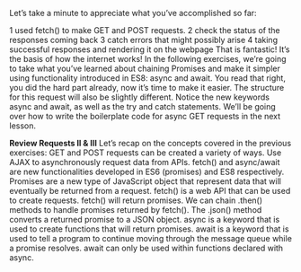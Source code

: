 Let’s take a minute to appreciate what you’ve accomplished so far:

1 used fetch() to make GET and POST requests.
2 check the status of the responses coming back
3 catch errors that might possibly arise
4 taking successful responses and rendering it on the webpage
That is fantastic! It’s the basis of how the internet works!
In the following exercises, we’re going to take what you’ve learned about chaining Promises and make it simpler using functionality introduced in ES8: async and await. You read that right, you did the hard part already, now it’s time to make it easier.
The structure for this request will also be slightly different. Notice the new keywords async and await, as well as the try and catch statements.
We’ll be going over how to write the boilerplate code for async GET requests in the next lesson.

**Review Requests II & III**
Let’s recap on the concepts covered in the previous exercises:
GET and POST requests can be created a variety of ways.
Use AJAX to asynchronously request data from APIs. fetch() and async/await are new functionalities developed in ES6 (promises) and ES8 respectively.
Promises are a new type of JavaScript object that represent data that will eventually be returned from a request.
fetch() is a web API that can be used to create requests. fetch() will return promises.
We can chain .then() methods to handle promises returned by fetch().
The .json() method converts a returned promise to a JSON object.
async is a keyword that is used to create functions that will return promises.
await is a keyword that is used to tell a program to continue moving through the message queue while a promise resolves.
await can only be used within functions declared with async.